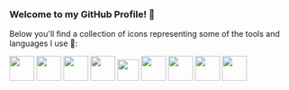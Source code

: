 ### Welcome to my GitHub Profile! 👋

Below you'll find a collection of icons representing some of the tools and languages I use 🔽:

<p align="left">
  <img src="https://img.icons8.com/color/48/000000/html-5.png" width="44"/>
  <img src="https://img.icons8.com/color/48/000000/css3.png" width="44"/>
  <img src="https://img.icons8.com/color/48/000000/javascript.png" width="44"/>
  <img src="https://img.icons8.com/color/48/000000/vue-js.png" width="44"/>
  <img src="https://laravel.com/img/logomark.min.svg" width="38"/>
  <img src="https://img.icons8.com/officel/40/000000/php-logo.png" width="44"/>
  <img src="https://img.icons8.com/color/48/000000/bootstrap.png" width="44"/>
  <img src="https://img.icons8.com/color/48/000000/java-coffee-cup-logo.png" width="44"/>
  <img src="https://img.icons8.com/color/48/000000/sass.png" width="44"/>
</p>
